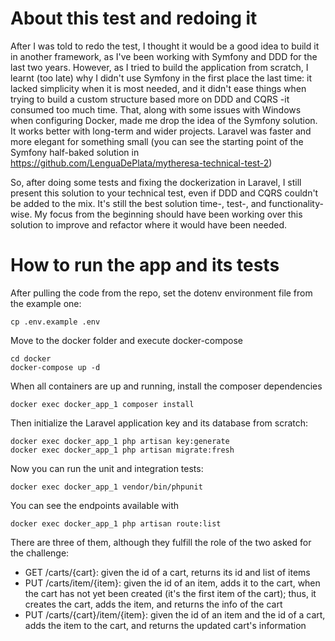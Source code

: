 # About this test and redoing it

After I was told to redo the test, I thought it would be a good idea to build it in another framework, as I've been working with Symfony and DDD for the last two years. However, as I tried to build the application from scratch, I learnt (too late) why I didn't use Symfony in the first place the last time: it lacked simplicity when it is most needed, and it didn't ease things when trying to build  a custom structure based more on DDD and CQRS -it consumed too much time. That, along with some issues with Windows when configuring Docker, made me drop the idea of the Symfony solution. It works better with long-term and wider projects. Laravel was faster and more elegant for something small (you can see the starting point of the Symfony half-baked solution in https://github.com/LenguaDePlata/mytheresa-technical-test-2)

So, after doing some tests and fixing the dockerization in Laravel, I still present this solution to your technical test, even if DDD and CQRS couldn't be added to the mix. It's still the best solution time-, test-, and functionality-wise. My focus from the beginning should have been working over this solution to improve and refactor where it would have been needed.

# How to run the app and its tests

After pulling the code from the repo, set the dotenv environment file from the example one:

    cp .env.example .env

Move to the docker folder and execute docker-compose

    cd docker
    docker-compose up -d

When all containers are up and running, install the composer dependencies

    docker exec docker_app_1 composer install

Then initialize the Laravel application key and its database from scratch:

    docker exec docker_app_1 php artisan key:generate
    docker exec docker_app_1 php artisan migrate:fresh

Now you can run the unit and integration tests:

    docker exec docker_app_1 vendor/bin/phpunit

You can see the endpoints available with

    docker exec docker_app_1 php artisan route:list

There are three of them, although they fulfill the role of the two asked for the challenge:

- GET /carts/{cart}: given the id of a cart, returns its id and list of items
- PUT /carts/item/{item}: given the id of an item, adds it to the cart, when the cart has not yet been created (it's the first item of the cart); thus, it creates the cart, adds the item, and returns the info of the cart
- PUT /carts/{cart}/item/{item}: given the id of an item and the id of a cart, adds the item to the cart, and returns the updated cart's information